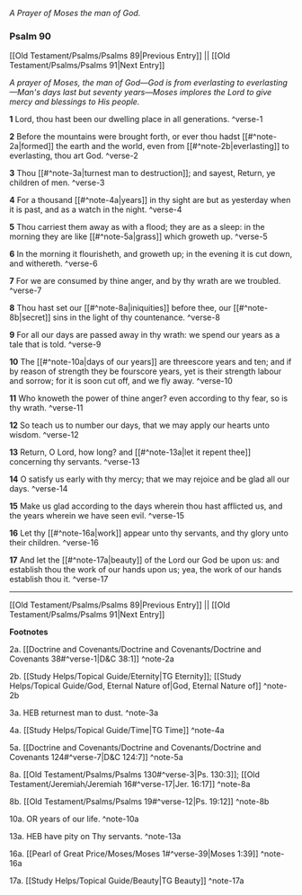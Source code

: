 *A Prayer of Moses the man of God.*

### Psalm 90

[[Old Testament/Psalms/Psalms 89|Previous Entry]]  ||  [[Old Testament/Psalms/Psalms 91|Next Entry]]

*A prayer of Moses, the man of God—God is from everlasting to everlasting—Man's days last but seventy years—Moses implores the Lord to give mercy and blessings to His people.*

**1**  Lord, thou hast been our dwelling place in all generations. ^verse-1

**2**  Before the mountains were brought forth, or ever thou hadst [[#^note-2a|formed]] the earth and the world, even from [[#^note-2b|everlasting]] to everlasting, thou art God. ^verse-2

**3**  Thou [[#^note-3a|turnest man to destruction]]; and sayest, Return, ye children of men. ^verse-3

**4**  For a thousand [[#^note-4a|years]] in thy sight are but as yesterday when it is past, and as a watch in the night. ^verse-4

**5**  Thou carriest them away as with a flood; they are as a sleep: in the morning they are like [[#^note-5a|grass]] which groweth up. ^verse-5

**6**  In the morning it flourisheth, and groweth up; in the evening it is cut down, and withereth. ^verse-6

**7**  For we are consumed by thine anger, and by thy wrath are we troubled. ^verse-7

**8**  Thou hast set our [[#^note-8a|iniquities]] before thee, our [[#^note-8b|secret]] sins in the light of thy countenance. ^verse-8

**9**  For all our days are passed away in thy wrath: we spend our years as a tale that is told. ^verse-9

**10**  The [[#^note-10a|days of our years]] are threescore years and ten; and if by reason of strength they be fourscore years, yet is their strength labour and sorrow; for it is soon cut off, and we fly away. ^verse-10

**11**  Who knoweth the power of thine anger? even according to thy fear, so is thy wrath. ^verse-11

**12**  So teach us to number our days, that we may apply our hearts unto wisdom. ^verse-12

**13**  Return, O Lord, how long? and [[#^note-13a|let it repent thee]] concerning thy servants. ^verse-13

**14**  O satisfy us early with thy mercy; that we may rejoice and be glad all our days. ^verse-14

**15**  Make us glad according to the days wherein thou hast afflicted us, and the years wherein we have seen evil. ^verse-15

**16**  Let thy [[#^note-16a|work]] appear unto thy servants, and thy glory unto their children. ^verse-16

**17**  And let the [[#^note-17a|beauty]] of the Lord our God be upon us: and establish thou the work of our hands upon us; yea, the work of our hands establish thou it. ^verse-17


---
[[Old Testament/Psalms/Psalms 89|Previous Entry]]  ||  [[Old Testament/Psalms/Psalms 91|Next Entry]]


**Footnotes**


2a. [[Doctrine and Covenants/Doctrine and Covenants/Doctrine and Covenants 38#^verse-1|D&C 38:1]] ^note-2a

2b. [[Study Helps/Topical Guide/Eternity|TG Eternity]]; [[Study Helps/Topical Guide/God, Eternal Nature of|God, Eternal Nature of]] ^note-2b

3a. HEB returnest man to dust. ^note-3a

4a. [[Study Helps/Topical Guide/Time|TG Time]] ^note-4a

5a. [[Doctrine and Covenants/Doctrine and Covenants/Doctrine and Covenants 124#^verse-7|D&C 124:7]] ^note-5a

8a. [[Old Testament/Psalms/Psalms 130#^verse-3|Ps. 130:3]]; [[Old Testament/Jeremiah/Jeremiah 16#^verse-17|Jer. 16:17]] ^note-8a

8b. [[Old Testament/Psalms/Psalms 19#^verse-12|Ps. 19:12]] ^note-8b

10a. OR years of our life. ^note-10a

13a. HEB have pity on Thy servants. ^note-13a

16a. [[Pearl of Great Price/Moses/Moses 1#^verse-39|Moses 1:39]] ^note-16a

17a. [[Study Helps/Topical Guide/Beauty|TG Beauty]] ^note-17a